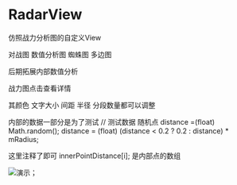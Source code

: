 # RadarView
仿照战力分析图的自定义View

对战图 数值分析图 蜘蛛图 多边图

后期拓展内部数值分析

战力图点击查看详情

其颜色 文字大小 间距 半径 分段数量都可以调整


内部的数据一部分是为了测试
//           测试数据    随机点
            distance =(float) Math.random();
            distance = (float) (distance < 0.2 ? 0.2 : distance) * mRadius;

这里注释了即可
innerPointDistance[i]; 是内部点的数组 



![演示](https://github.com/liangweihao/RadarView/blob/master/QQ20171021-141322-HD.gif?raw=true)；
